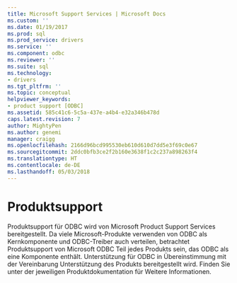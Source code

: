 ```yaml
---
title: Microsoft Support Services | Microsoft Docs
ms.custom: ''
ms.date: 01/19/2017
ms.prod: sql
ms.prod_service: drivers
ms.service: ''
ms.component: odbc
ms.reviewer: ''
ms.suite: sql
ms.technology:
- drivers
ms.tgt_pltfrm: ''
ms.topic: conceptual
helpviewer_keywords:
- product support [ODBC]
ms.assetid: 585c41c6-5c5a-437e-a4b4-e32a346b478d
caps.latest.revision: 7
author: MightyPen
ms.author: genemi
manager: craigg
ms.openlocfilehash: 2166d96bcd995530eb610d610d7dd5e3f69c0e67
ms.sourcegitcommit: 2ddc0bfb3ce2f2b160e3638f1c2c237a898263f4
ms.translationtype: HT
ms.contentlocale: de-DE
ms.lasthandoff: 05/03/2018
---
```

# <a name="product-support"></a>Produktsupport
Produktsupport für ODBC wird von Microsoft Product Support Services bereitgestellt. Da viele Microsoft-Produkte verwenden von ODBC als Kernkomponente und ODBC-Treiber auch verteilen, betrachtet Produktsupport von Microsoft ODBC Teil jedes Produkts sein, das ODBC als eine Komponente enthält. Unterstützung für ODBC in Übereinstimmung mit der Vereinbarung Unterstützung des Produkts bereitgestellt wird. Finden Sie unter der jeweiligen Produktdokumentation für Weitere Informationen.
